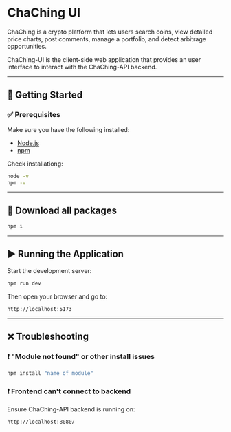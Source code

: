 # ChaChing UI

ChaChing is a crypto platform that lets users search coins, view detailed price charts, post comments, manage a portfolio, and detect arbitrage opportunities.

ChaChing-UI is the client-side web application that provides an user interface to interact with the ChaChing-API backend.

---

## 🚀 Getting Started

### ✅ Prerequisites

Make sure you have the following installed:

- [Node.js](https://nodejs.org/en/download)
- [npm](https://nodejs.org/en/download)

Check installationg:

```bash
node -v
npm -v
```

---

## 🔨 Download all packages

```bash
npm i
```

---

## ▶️ Running the Application

Start the development server:

```bash
npm run dev
```

Then open your browser and go to:

```
http://localhost:5173
```

---

## ❌ Troubleshooting

### ❗️ "Module not found" or other install issues

```bash
npm install "name of module"
```

### ❗️ Frontend can't connect to backend

Ensure ChaChing-API backend is running on:

```
http://localhost:8080/
```
